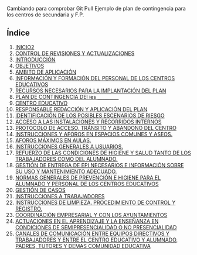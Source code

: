 Cambiando para comprobar Git Pull
Ejemplo de plan de contingencia para los centros de secundaria y F.P.    
## Índice
    
<ol>
    <li><a href="sections/section0001.md">INICIO2</a></li>
    <li><a href="sections/section0002.md">CONTROL DE REVISIONES Y ACTUALIZACIONES</a></li>
    <li><a href="sections/section0003.md">INTRODUCCIÓN</a></li>
    <li><a href="sections/section0004.md">OBJETIVOS</a></li>
    <li><a href="sections/section0005.md">AMBITO DE APLICACIÓN</a></li>
    <li><a href="sections/section0006.md">INFORMACIÓN Y FORMACIÓN DEL PERSONAL DE LOS CENTROS EDUCATIVOS</a></li>
    <li><a href="sections/section0007.md">RECURSOS NECESARIOS PARA LA IMPLANTACIÓN DEL PLAN </a></li>
    <li><a href="sections/section0008.md">PLAN DE CONTINGENCIA DEl ies _________</a></li>
    <li><a href="sections/section0009.md">CENTRO EDUCATIVO</a></li>
    <li><a href="sections/section0010.md">RESPONSABLE REDACCIÓN Y APLICACIÓN DEL PLAN</a></li>
    <li><a href="sections/section0011.md">IDENTIFICACIÓN DE LOS POSIBLES ESCENARIOS DE RIESGO</a></li>
    <li><a href="sections/section0012.md">ACCESO A LAS INSTALACIONES Y RECORRIDOS INTERNOS</a></li>
    <li><a href="sections/section0013.md">PROTOCOLO DE ACCESO, TRÁNSITO Y ABANDONO DEL CENTRO </a></li>
    <li><a href="sections/section0014.md">INSTRUCCIONES Y AFOROS EN ESPACIOS COMUNES Y ASEOS.</a></li>
    <li><a href="sections/section0015.md">AFOROS MÁXIMOS EN AULAS.</a></li>
    <li><a href="sections/section0016.md">INSTRUCCIONES GENERALES A USUARIOS.</a></li>
    <li><a href="sections/section0017.md">REFUERZO DE LAS CONDICIONES DE HIGIENE Y SALUD TANTO DE LOS
        TRABAJADORES COMO DEL ALUMNADO.</a></li>
    <li><a href="sections/section0018.md">GESTIÓN DE ENTREGA DE EPI NECESARIOS E INFORMACIÓN SOBRE SU USO Y
        MANTENIMIENTO ADECUADO.</a></li>
    <li><a href="sections/section0019.md">NORMAS GENERALES DE PREVENCIÓN E HIGIENE PARA EL ALUMNADO Y PERSONAL DE
        LOS CENTROS EDUCATIVOS</a></li>
    <li><a href="sections/section0020.md">GESTIÓN DE CASOS</a></li>
    <li><a href="sections/section0021.md">INSTRUCCIONES A TRABAJADORES</a></li>
    <li><a href="sections/section0022.md">INSTRUCCIONES DE LIMPIEZA. PROCEDIMIENTO DE CONTROL Y REGISTRO. </a>
    </li>
    <li><a href="sections/section0023.md">COORDINACIÓN EMPRESARIAL Y CON LOS AYUNTAMIENTOS</a></li>
    <li><a href="sections/section0024.md">ACTUACIONES EN EL APRENDIZAJE Y LA ENSEÑANZA EN CONDICIONES DE
        SEMIPRESENCIALIDAD O NO PRESENCIALIDAD</a></li>
    <li><a href="sections/section0025.md">CANALES DE COMUNICACIÓN ENTRE EQUIPOS DIRECTIVOS Y TRABAJADORES Y ENTRE
        EL CENTRO EDUCATIVO Y ALUMNADO, PADRES, TUTORES Y DEMAS COMUNIDAD EDUCATIVA</a></li>
</ol>
